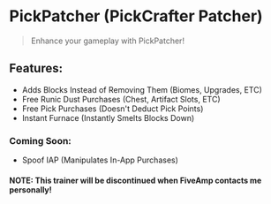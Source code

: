 # PickPatcher (PickCrafter Patcher)
> Enhance your gameplay with PickPatcher!

## Features:
* Adds Blocks Instead of Removing Them (Biomes, Upgrades, ETC)
* Free Runic Dust Purchases (Chest, Artifact Slots, ETC)
* Free Pick Purchases (Doesn't Deduct Pick Points)
* Instant Furnace (Instantly Smelts Blocks Down)

### Coming Soon:
* Spoof IAP (Manipulates In-App Purchases)

#### NOTE: This trainer will be discontinued when FiveAmp contacts me personally!

